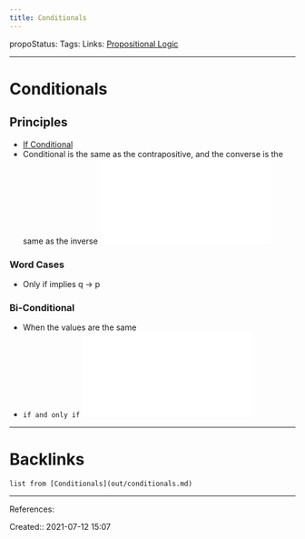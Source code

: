 ```yaml
---
title: Conditionals
---
```

propoStatus: 
Tags: 
Links: [Propositional Logic](out/propositional-logic.md)
___
# Conditionals
## Principles
- [If Conditional](out/if-conditional.md)
- Conditional is the same as the contrapositive, and the converse is the same as the inverse
![Drawing 2021-07-12 15.46.14.excalidraw](out/excalidraw/drawing-2021-07-12-15.46.14.excalidraw.md)
### Word Cases
- Only if implies q -> p
### Bi-Conditional
- When the values are the same
- `if and only if` 
![Drawing 2021-07-12 15.50.33.excalidraw](out/excalidraw/drawing-2021-07-12-15.50.33.excalidraw.md)
___
# Backlinks
```dataview
list from [Conditionals](out/conditionals.md)
```
___
References: 

Created:: 2021-07-12 15:07